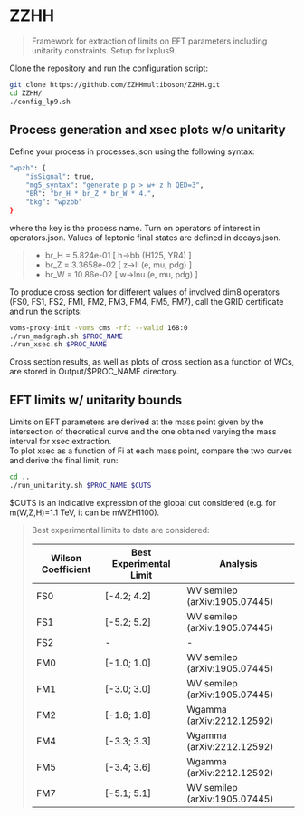 # ZZHH

> Framework for extraction of limits on EFT parameters including unitarity constraints. Setup for lxplus9.

Clone the repository and run the configuration script:

```bash
git clone https://github.com/ZZHHmultiboson/ZZHH.git
cd ZZHH/
./config_lp9.sh
```

## Process generation and xsec plots w/o unitarity

Define your process in processes.json using the following syntax:

```bash
"wpzh": {
    "isSignal": true,
    "mg5_syntax": "generate p p > w+ z h QED=3",
    "BR": "br_H * br_Z * br_W * 4.",
    "bkg": "wpzbb"
}

```
where the key is the process name. Turn on operators of interest in operators.json. Values of leptonic final states are defined in decays.json.

> * br_H = 5.824e-01 [ h->bb (H125, YR4) ]  
> * br_Z = 3.3658e-02 [ z->ll (e, mu, pdg) ]  
> * br_W = 10.86e-02 [ w->lnu (e, mu, pdg) ]  

To produce cross section for different values of involved dim8 operators (FS0, FS1, FS2, FM1, FM2, FM3, FM4, FM5, FM7), call the GRID certificate and run the scripts:

```bash
voms-proxy-init -voms cms -rfc --valid 168:0
./run_madgraph.sh $PROC_NAME
./run_xsec.sh $PROC_NAME
```
Cross section results, as well as plots of cross section as a function of WCs, are stored in Output/$PROC_NAME directory.

## EFT limits w/ unitarity bounds

Limits on EFT parameters are derived at the mass point given by the intersection of theoretical curve and the one obtained varying the mass interval for xsec extraction.  
To plot xsec as a function of Fi at each mass point, compare the two curves and derive the final limit, run:

```bash
cd ..
./run_unitarity.sh $PROC_NAME $CUTS
```

$CUTS is an indicative expression of the global cut considered (e.g. for m(W,Z,H)=1.1 TeV, it can be mWZH1100).   
>Best experimental limits to date are considered:
>
>| Wilson Coefficient | Best Experimental Limit | Analysis                       |
>|--------------------|-------------------------|--------------------------------|
>| FS0                | [-4.2; 4.2]             | WV semilep (arXiv:1905.07445)  |
>| FS1                | [-5.2; 5.2]             | WV semilep (arXiv:1905.07445)  |
>| FS2                | -                       | -                              |
>| FM0                | [-1.0; 1.0]             | WV semilep (arXiv:1905.07445)  |
>| FM1                | [-3.0; 3.0]             | WV semilep (arXiv:1905.07445)  |
>| FM2                | [-1.8; 1.8]             | Wgamma (arXiv:2212.12592)      |
>| FM4                | [-3.3; 3.3]             | Wgamma (arXiv:2212.12592)      |
>| FM5                | [-3.4; 3.6]             | Wgamma (arXiv:2212.12592)      |
>| FM7                | [-5.1; 5.1]             | WV semilep (arXiv:1905.07445)  |
